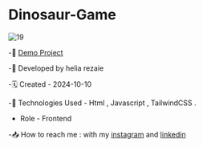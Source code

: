 # Dinosaur-Game

![19](https://github.com/user-attachments/assets/22ff6f62-84ae-47b2-aa53-9fa56e83af8e)


-🔗 [Demo Project](https://helia-rz79.github.io/Dinosaur-Game/)

-🙍 Developed by helia rezaie

-🗓️ Created - 2024-10-10

-📱 Technologies Used - Html , Javascript , TailwindCSS .

- Role - Frontend

-📥 How to reach me : with my [instagram](https://www.instagram.com/helia.web) and [linkedin](https://www.linkedin.com/in/helia-rezaie-web)
